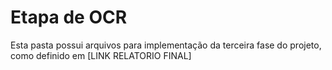 # Etapa de OCR

Esta pasta possui arquivos para implementação da terceira fase do projeto, como definido em [LINK RELATORIO FINAL]